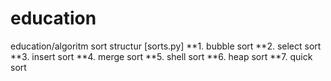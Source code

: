 # education
education/algoritm sort structur 
[sorts.py]
    **1. bubble sort
    **2. select sort
    **3. insert sort
    **4. merge sort
    **5. shell sort 
    **6. heap sort
    **7. quick sort
